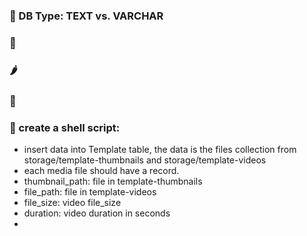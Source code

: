 ### 🥬 DB Type: TEXT vs. VARCHAR

### 🥒 

### 🌶  

### 🌽 

### 🥕 create a shell script:

- insert data into Template table, the data is the files collection from storage/template-thumbnails and storage/template-videos
- each media file should have a record.
- thumbnail_path: file in template-thumbnails
- file_path: file in template-videos
- file_size: video file_size
- duration: video duration in seconds
- 